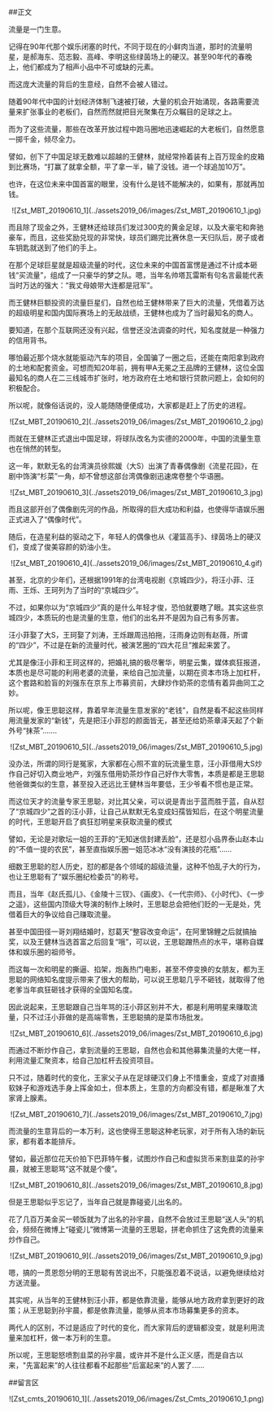 ##正文

流量是一门生意。

记得在90年代那个娱乐闭塞的时代，不同于现在的小鲜肉当道，那时的流量明星，是郝海东、范志毅、高峰、李明这些绿茵场上的硬汉。甚至90年代的春晚上，他们都成为了相声小品中不可或缺的元素。

而这庞大流量的背后的生意经，自然不会被人错过。

随着90年代中国的计划经济体制飞速被打破，大量的机会开始涌现，各路需要流量来扩张事业的老板们，自然而然就把目光聚集在万众瞩目的足球之上。

而为了这些流量，那些在改革开放过程中跑马圈地迅速崛起的大老板们，自然愿意一掷千金，倾尽全力。

譬如，创下了中国足球无数难以超越的王健林，就经常拎着装有上百万现金的皮箱到比赛场，“打赢了就拿全额，平了拿一半，输了没钱。进一个球追加10万”。

也许，在这位未来中国首富的眼里，没有什么是钱不能解决的，如果有，那就再加钱。

 <div align="center">![Zst_MBT_20190610_1](../assets2019_06/images/Zst_MBT_20190610_1.jpg)</div>

而且除了现金之外，王健林还给球员们发过300克的黄金足球，以及大豪宅和奔驰豪车，而且，这些奖励兑现的非常快，球员们踢完比赛休息一天归队后，房子或者车钥匙就送到了他们的手上。

在那个足球巨星就是超级流量的时代，这位未来的中国首富愣是通过不计成本砸钱“买流量”，组成了一只豪华的梦之队。嗯，当年名帅塔瓦雷斯有句名言最能代表当时万达的强大：“我丈母娘带大连都是冠军”。

而王健林巨额投资的流量巨星们，自然也给王健林带来了巨大的流量，凭借着万达的超级明星和国内国际赛场上的无敌战绩，王健林也成为了当时最知名的商人。

要知道，在那个互联网还没有兴起，信誉还没法调查的时代，知名度就是一种强力的信用背书。

哪怕最近那个烧水就能驱动汽车的项目，全国骗了一圈之后，还能在南阳拿到政府的土地和配套资金。可想而知20年前，拥有甲A无冕之王品牌的王健林，这位全国最知名的商人在二三线城市扩张时，地方政府在土地和银行贷款问题上，会如何的积极配合。

所以呢，就像俗话说的，没人能随随便便成功，大家都是赶上了历史的进程。

 <div align="center">![Zst_MBT_20190610_2](../assets2019_06/images/Zst_MBT_20190610_2.jpg)</div>

而就在王健林正式退出中国足球，将球队改名为实德的2000年，中国的流量生意也在悄然的转型。

这一年，默默无名的台湾演员徐熙媛（大S）出演了青春偶像剧《流星花园》，在剧中饰演“杉菜”一角，却不曾想这部台湾偶像剧迅速席卷整个华语圈。

 <div align="center">![Zst_MBT_20190610_3](../assets2019_06/images/Zst_MBT_20190610_3.jpg)</div>

而且这部开创了偶像剧先河的作品，所取得的巨大成功和利益，也使得华语娱乐圈正式进入了“偶像时代”。

随后，在造星利益的驱动之下，年轻人的偶像也从《灌篮高手》、绿茵场上的硬汉们，变成了俊美容颜的奶油小生。

 <div align="center">![Zst_MBT_20190610_4](../assets2019_06/images/Zst_MBT_20190610_4.gif)</div>

甚至，北京的少年们，还根据1991年的台湾电视剧《京城四少》，将汪小菲、汪雨、王烁、王珂列为了当时的“京城四少”。

不过，如果你以为“京城四少”真的是什么年轻才俊，恐怕就要瞎了眼。其实这些京城四少，本质玩的也是流量的生意，他们的出名并不是因为自己有多厉害。

汪小菲娶了大S，王珂娶了刘涛，王烁跟周迅拍拖，汪雨身边则有赵薇，所谓的“四少”，不过是在新的流量时代，被演艺圈的“四大花旦”推起来罢了。

尤其是像汪小菲和王珂这样的，把婚礼搞的极尽奢华，明星云集，媒体疯狂报道，本质也是尽可能的利用老婆的流量，来给自己加流量，以期在资本市场上加杠杆，这个套路和脸盲的刘强东在京东上市募资前，大肆炒作奶茶的恋情有着异曲同工之妙。

所以呢，像王思聪这样，靠着早年流量生意发家的“老钱”，自然是看不起这些同样用流量发家的“新钱”，先是把汪小菲怼的颜面皆无，甚至还给奶茶章泽天起了个新外号“抹茶”.......

 <div align="center">![Zst_MBT_20190610_5](../assets2019_06/images/Zst_MBT_20190610_5.jpg)</div>

没办法，所谓的同行是冤家，大家都在心照不宣的玩流量生意，汪小菲借用大S炒作自己好切入商业地产，刘强东借用奶茶炒作自己好作大零售，本质是都是王思聪他爸做类似的生意，甚至投入还远比王健林当年要低，王少爷看不惯也是正常。

而这位天才的流量专家王思聪，对比其父亲，可以说是青出于蓝而胜于蓝，自从怼了“京城四少”之首的汪小菲，让自己从默默无名变成妇孺皆知后，在这个明星流量的时代，王思聪开启了疯狂怼明星来获取流量的模式

譬如，无论是对歌坛一姐的王菲的“无知迷信封建丢脸”，还是怼小品界泰山赵本山的“不值一提的农民”，甚至直指娱乐圈一姐范冰冰“没有演技的花瓶”......

细数王思聪的怼人历史，怼的都是各个领域的超级流量，这种不怕乱子大的行为，也让王思聪有了“娱乐圈纪检委员”的称号。

而且，当年《赵氏孤儿》、《金陵十三钗》、《画皮》、《一代宗师》、《小时代》、《一步之遥》，这些国内顶级大导演的制作上映时，王思聪总会把他们贬的一无是处，凭借着巨大的争议给自己赚取流量。

甚至中国田径一哥刘翔结婚时，怼葛天“整容改变命运”，在阿里锦鲤之后就搞抽奖，以及王健林当选首富之后回复“哦”，可以说，王思聪蹭热点的水平，堪称自媒体和娱乐圈的祖师爷。

而这每一次和明星的撕逼、掐架，炮轰热门电影，甚至不停变换的女朋友，都为王思聪的网络知名度提示带来了很大的帮助，可以说王思聪几乎不砸钱，就取得了他老爹当年疯狂砸钱才获得的全国知名度。

因此说起来，王思聪跟自己当年骂的汪小菲区别并不大，都是利用明星来赚取流量，只不过汪小菲做的是高端零售，王思聪搞的是菜市场批发。

 <div align="center">![Zst_MBT_20190610_6](../assets2019_06/images/Zst_MBT_20190610_6.jpg)</div>

而通过不断炒作自己，拿到流量的王思聪，自然也会和其他募集流量的大佬一样，利用流量汇聚资本，给自己加杠杆去投资项目。

只不过，随着时代的变化，王家父子从在足球硬汉们身上不惜重金，变成了对直播软妹子和游戏选手身上挥金如土，但本质上，生意的方向都没有错，都是瞅准了大家肾上腺素。

 <div align="center">![Zst_MBT_20190610_7](../assets2019_06/images/Zst_MBT_20190610_7.jpg)</div>

而流量的生意背后的一本万利，这也使得王思聪这种老玩家，对于所有入场的新玩家，都有着本能排斥。

譬如，最近那位花天价拍下巴菲特午餐，试图炒作自己和虚拟货币来割韭菜的孙宇晨，就被王思聪骂“这不就是个傻”。

 <div align="center">![Zst_MBT_20190610_8](../assets2019_06/images/Zst_MBT_20190610_8.jpg)</div>

但是王思聪似乎忘记了，当年自己就是靠碰瓷儿出名的。

花了几百万美金买一顿饭就为了出名的孙宇晨，自然不会放过王思聪“送人头”的机会，频频在微博上“碰瓷儿”微博第一流量的王思聪，拼老命抓住了这免费的流量来炒作自己。
 
 <div align="center">![Zst_MBT_20190610_9](../assets2019_06/images/Zst_MBT_20190610_9.jpg)</div>

嗯，搞的一贯恩怨分明的王思聪有苦说出不，只能强忍着不说话，以避免继续给对方送流量。

其实呢，从当年的王健林到汪小菲，都是依靠流量，能够从地方政府拿到更好的政策；从王思聪到孙宇晨，都是依靠流量，能够从资本市场募集更多的资本。

两代人的区别，不过是适应了时代的变化，而大家背后的逻辑都没变，就是利用流量来加杠杆，做一本万利的生意。

所以呢，王思聪怒喷割韭菜的孙宇晨，或许并不是什么正义感，而是自古以来，"先富起来”的人往往都看不起那些"后富起来”的人罢了......

##留言区
 <div align="center">![Zst_cmts_20190610_1](../assets2019_06/images/Zst_Cmts_20190610_1.png)</div>